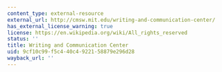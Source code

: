 ```yaml
---
content_type: external-resource
external_url: http://cmsw.mit.edu/writing-and-communication-center/
has_external_license_warning: true
license: https://en.wikipedia.org/wiki/All_rights_reserved
status: ''
title: Writing and Communication Center
uid: 9cf10c99-f5c4-40c4-9221-58879e296d28
wayback_url: ''
---
```

